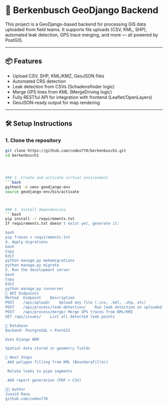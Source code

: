 # 🚀 Berkenbusch GeoDjango Backend

This project is a GeoDjango-based backend for processing GIS data uploaded from field teams. It supports file uploads (CSV, KML, SHP), automated leak detection, GPS trace merging, and more — all powered by PostGIS.

---

## 📦 Features

- Upload CSV, SHP, KML/KMZ, GeoJSON files
- Automated CRS detection
- Leak detection from CSVs (Schadensfinder logic)
- Merge GPS lines from KML (MergeDriving logic)
- Fully RESTful API for integration with frontend (Leaflet/OpenLayers)
- GeoJSON-ready output for map rendering

---

## 🛠️ Setup Instructions

### 1. Clone the repository
```bash
git clone https://github.com/codex770/berkenbusch1.git
cd berkenbusch1




### 2. Create and activate virtual environment
```bash
python3 -m venv geodjango-env
source geodjango-env/bin/activate



### 3. Install dependencies
```bash
pip install -r requirements.txt
If requirements.txt doesn't exist yet, generate it:

bash
pip freeze > requirements.txt
4. Apply migrations
bash
Copy
Edit
python manage.py makemigrations
python manage.py migrate
5. Run the development server
bash
Copy
Edit
python manage.py runserver
🔌 API Endpoints
Method	Endpoint	Description
POST	/api/upload/	Upload any file (.csv, .kml, .shp, etc)
POST	/api/process/leak-detection/	Run leak detection on uploaded CSV
POST	/api/process/merge/	Merge GPS traces from KML/KMZ
GET	/api/issues/	List all detected leak points

💾 Database
Backend: PostgreSQL + PostGIS

Uses Django ORM

Spatial data stored in geometry fields

📍 Next Steps
 Add polygon filling from KML (BoundaryFiller)

 Relate leaks to pipe segments

 Add report generation (PDF + CSV)

👨‍💻 Author
Junaid Rana
github.com/codex770

